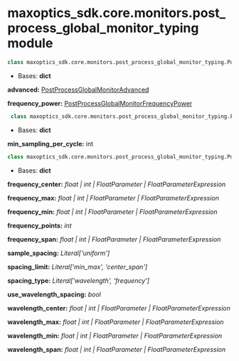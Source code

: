 # maxoptics_sdk.core.monitors.post_process_global_monitor_typing module

```py
class maxoptics_sdk.core.monitors.post_process_global_monitor_typing.PostProcessGlobalMonitor(*args, **kwargs)
```

- Bases: **dict**
  
**advanced:** [PostProcessGlobalMonitorAdvanced](#jump1)

**frequency_power:** [PostProcessGlobalMonitorFrequencyPower](#jump2)

<span id="jump1"></span>

```py
 class maxoptics_sdk.core.monitors.post_process_global_monitor_typing.PostProcessGlobalMonitorAdvanced(*args, **kwargs)    
```


- Bases: **dict**


**min_sampling_per_cycle:** int


<span id="jump2"></span>

```py
class maxoptics_sdk.core.monitors.post_process_global_monitor_typing.PostProcessGlobalMonitorFrequencyPower(*args, **kwargs)
```

- Bases: **dict**


**frequency_center:** *float | int | FloatParameter | FloatParameterExpression*

**frequency_max:** *float | int | FloatParameter | FloatParameterExpression*

**frequency_min:** *float | int | FloatParameter | FloatParameterExpression*

**frequency_points:** *int*

**frequency_span:** *float | int | FloatParameter | FloatParameterExpression*

**sample_spacing:** *Literal['uniform']*

**spacing_limit:** *Literal['min_max', 'center_span']*

**spacing_type:** *Literal['wavelength', 'frequency']*

**use_wavelength_spacing:** *bool*

**wavelength_center:** *float | int | FloatParameter | FloatParameterExpression*

**wavelength_max:** *float | int | FloatParameter | FloatParameterExpression*

**wavelength_min:** *float | int | FloatParameter | FloatParameterExpression*

**wavelength_span:** *float | int | FloatParameter | FloatParameterExpression*




